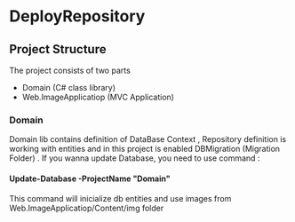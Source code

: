 # DeployRepository
<h2> Project Structure </h2>
<p> The project consists of two parts </p>
<ul>
<li>Domain (C# class library)</li>
<li>Web.ImageApplicatiop (MVC Application)</li>
</ul>
<h3> Domain </h2>
<p>Domain lib сontains definition of DataBase Context , Repository definition is working with entities and in this project is enabled DBMigration (Migration Folder)
. If you wanna update Database, you need to use command :
<h4>Update-Database -ProjectName "Domain"</h4>
This command will inicialize db entities and use images from Web.ImageApplicatiop/Content/img folder </p>
